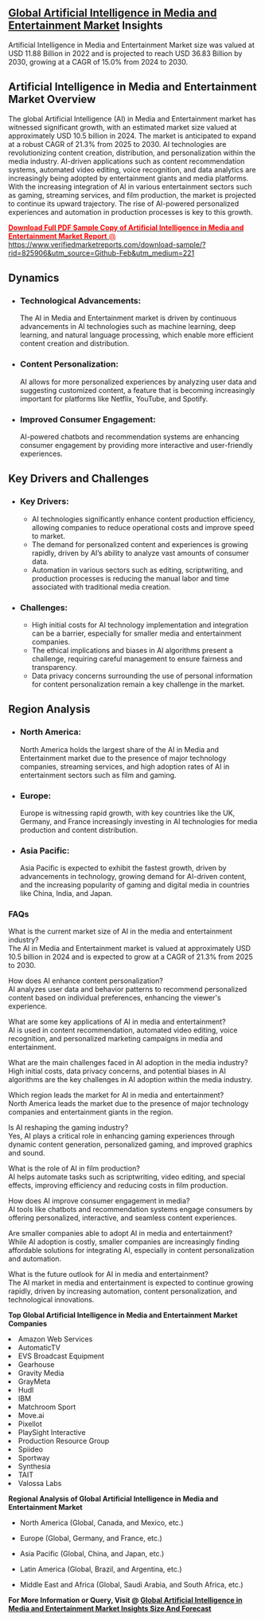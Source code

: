 <h2><a href="https://www.verifiedmarketreports.com/download-sample/?rid=825906&amp;utm_source=Github&amp;utm_medium=221" target="_blank">Global Artificial Intelligence in Media and Entertainment Market</a> Insights</h2><p>Artificial Intelligence in Media and Entertainment Market size was valued at USD 11.88 Billion in 2022 and is projected to reach USD 36.83 Billion by 2030, growing at a CAGR of 15.0% from 2024 to 2030.</p><p> <h2>Artificial Intelligence in Media and Entertainment Market Overview</h2> <p>The global Artificial Intelligence (AI) in Media and Entertainment market has witnessed significant growth, with an estimated market size valued at approximately USD 10.5 billion in 2024. The market is anticipated to expand at a robust CAGR of 21.3% from 2025 to 2030. AI technologies are revolutionizing content creation, distribution, and personalization within the media industry. AI-driven applications such as content recommendation systems, automated video editing, voice recognition, and data analytics are increasingly being adopted by entertainment giants and media platforms. With the increasing integration of AI in various entertainment sectors such as gaming, streaming services, and film production, the market is projected to continue its upward trajectory. The rise of AI-powered personalized experiences and automation in production processes is key to this growth. <p><a href="#"><p><span class=""><span style="color: #ff0000;"><strong>Download Full PDF Sample Copy of Artificial Intelligence in Media and Entertainment Market Report</strong> @ </span><a href="https://www.verifiedmarketreports.com/download-sample/?rid=825906&amp;utm_source=Github-Feb&amp;utm_medium=221" target="_blank">https://www.verifiedmarketreports.com/download-sample/?rid=825906&amp;utm_source=Github-Feb&amp;utm_medium=221</a></span></p></a></p> <h2>Dynamics</h2> <ul> <li><h3>Technological Advancements:</h3> The AI in Media and Entertainment market is driven by continuous advancements in AI technologies such as machine learning, deep learning, and natural language processing, which enable more efficient content creation and distribution.</li> <li><h3>Content Personalization:</h3> AI allows for more personalized experiences by analyzing user data and suggesting customized content, a feature that is becoming increasingly important for platforms like Netflix, YouTube, and Spotify.</li> <li><h3>Improved Consumer Engagement:</h3> AI-powered chatbots and recommendation systems are enhancing consumer engagement by providing more interactive and user-friendly experiences.</li> </ul> <h2>Key Drivers and Challenges</h2> <ul> <li><h3>Key Drivers:</h3> <ul> <li>AI technologies significantly enhance content production efficiency, allowing companies to reduce operational costs and improve speed to market.</li> <li>The demand for personalized content and experiences is growing rapidly, driven by AI’s ability to analyze vast amounts of consumer data.</li> <li>Automation in various sectors such as editing, scriptwriting, and production processes is reducing the manual labor and time associated with traditional media creation.</li> </ul> </li> <li><h3>Challenges:</h3> <ul> <li>High initial costs for AI technology implementation and integration can be a barrier, especially for smaller media and entertainment companies.</li> <li>The ethical implications and biases in AI algorithms present a challenge, requiring careful management to ensure fairness and transparency.</li> <li>Data privacy concerns surrounding the use of personal information for content personalization remain a key challenge in the market.</li> </ul> </li> </ul> <h2>Region Analysis</h2> <ul> <li><h3>North America:</h3> North America holds the largest share of the AI in Media and Entertainment market due to the presence of major technology companies, streaming services, and high adoption rates of AI in entertainment sectors such as film and gaming.</li> <li><h3>Europe:</h3> Europe is witnessing rapid growth, with key countries like the UK, Germany, and France increasingly investing in AI technologies for media production and content distribution.</li> <li><h3>Asia Pacific:</h3> Asia Pacific is expected to exhibit the fastest growth, driven by advancements in technology, growing demand for AI-driven content, and the increasing popularity of gaming and digital media in countries like China, India, and Japan.</li> </ul> <h3>FAQs</h3> <p>What is the current market size of AI in the media and entertainment industry? <br> The AI in Media and Entertainment market is valued at approximately USD 10.5 billion in 2024 and is expected to grow at a CAGR of 21.3% from 2025 to 2030.</p> <p>How does AI enhance content personalization? <br> AI analyzes user data and behavior patterns to recommend personalized content based on individual preferences, enhancing the viewer's experience.</p> <p>What are some key applications of AI in media and entertainment? <br> AI is used in content recommendation, automated video editing, voice recognition, and personalized marketing campaigns in media and entertainment.</p> <p>What are the main challenges faced in AI adoption in the media industry? <br> High initial costs, data privacy concerns, and potential biases in AI algorithms are the key challenges in AI adoption within the media industry.</p> <p>Which region leads the market for AI in media and entertainment? <br> North America leads the market due to the presence of major technology companies and entertainment giants in the region.</p> <p>Is AI reshaping the gaming industry? <br> Yes, AI plays a critical role in enhancing gaming experiences through dynamic content generation, personalized gaming, and improved graphics and sound.</p> <p>What is the role of AI in film production? <br> AI helps automate tasks such as scriptwriting, video editing, and special effects, improving efficiency and reducing costs in film production.</p> <p>How does AI improve consumer engagement in media? <br> AI tools like chatbots and recommendation systems engage consumers by offering personalized, interactive, and seamless content experiences.</p> <p>Are smaller companies able to adopt AI in media and entertainment? <br> While AI adoption is costly, smaller companies are increasingly finding affordable solutions for integrating AI, especially in content personalization and automation.</p> <p>What is the future outlook for AI in media and entertainment? <br> The AI market in media and entertainment is expected to continue growing rapidly, driven by increasing automation, content personalization, and technological innovations.</p> </p><p><strong>Top Global Artificial Intelligence in Media and Entertainment Market Companies</strong></p><div data-test-id=""><p><li>Amazon Web Services</li><li> AutomaticTV</li><li> EVS Broadcast Equipment</li><li> Gearhouse</li><li> Gravity Media</li><li> GrayMeta</li><li> Hudl</li><li> IBM</li><li> Matchroom Sport</li><li> Move.ai</li><li> Pixellot</li><li> PlaySight Interactive</li><li> Production Resource Group</li><li> Spiideo</li><li> Sportway</li><li> Synthesia</li><li> TAIT</li><li> Valossa Labs</li></p><div><strong>Regional Analysis of&nbsp;Global Artificial Intelligence in Media and Entertainment Market</strong></div><ul><li dir="ltr"><p dir="ltr">North America&nbsp;(Global, Canada, and Mexico, etc.)</p></li><li dir="ltr"><p dir="ltr">Europe (Global, Germany, and France, etc.)</p></li><li dir="ltr"><p dir="ltr">Asia Pacific&nbsp;(Global, China, and Japan, etc.)</p></li><li dir="ltr"><p dir="ltr">Latin America&nbsp;(Global, Brazil, and Argentina, etc.)</p></li><li dir="ltr">Middle East and Africa&nbsp;(Global, Saudi Arabia, and South Africa, etc.)</li></ul><p><strong>For More Information or Query, Visit @&nbsp;</strong><strong><a href="https://www.verifiedmarketreports.com/product/artificial-intelligence-in-media-and-entertainment-market/?utm_source=Github&amp;utm_medium=221" target="_blank">Global Artificial Intelligence in Media and Entertainment Market Insights Size And Forecast</a></strong></p></div>

